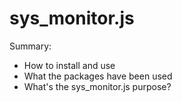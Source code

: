 # sys_monitor.js

Summary:

- How to install and use
- What the packages have been used
- What's the sys_monitor.js purpose?
